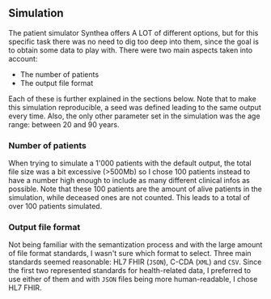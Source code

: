 ## Simulation

The patient simulator Synthea offers A LOT of different options, but for this specific task there was no need to dig too deep into them, since the goal is to obtain some data to play with. There were two main aspects taken into account:

 - The number of patients
 - The output file format
 
Each of these is further explained in the sections below. Note that to make this simulation reproducible, a seed was defined leading to the same output every time. Also, the only other parameter set in the simulation was the age range: between 20 and 90 years.
 
### Number of patients

When trying to simulate a 1'000 patients with the default output, the total file size was a bit excessive (>500Mb) so I chose 100 patients instead to have a number high enough to include as many different clinical infos as possible. Note that these 100 patients are the amount of alive patients in the simulation, while deceased ones are not counted. This leads to a total of over 100 patients simulated.

### Output file format

Not being familiar with the semantization process and with the large amount of file format standards, I wasn't sure which format to select. Three main standards seemed reasonable: HL7 FHIR (`JSON`), C-CDA (`XML`) and `CSV`. Since the first two represented standards for health-related data, I preferred to use either of them and with `JSON` files being more human-readable, I chose HL7 FHIR.